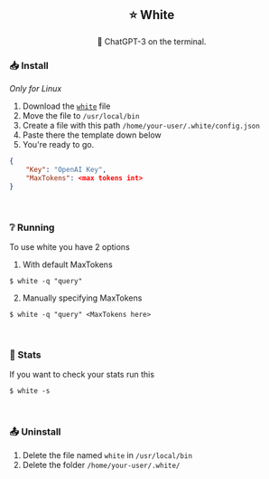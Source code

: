 <div align="center">

## ⭐ White
🌺 ChatGPT-3 on the terminal.

</div>

### 📥 Install
*Only for Linux*
1. Download the [`white`](https://raw.githubusercontent.com/NotGabry/white/main/bin/white) file
2. Move the file to `/usr/local/bin`
3. Create a file with this path `/home/your-user/.white/config.json`
4. Paste there the template down below
5. You're ready to go.
```json
{
    "Key": "OpenAI Key",
    "MaxTokens": <max tokens int>
}
```

<br>

### ❔ Running
To use white you have 2 options
1. With default MaxTokens
```shell 
$ white -q "query"
```
2. Manually specifying MaxTokens
```shell
$ white -q "query" <MaxTokens here>
```

<br>


### 📩 Stats
If you want to check your stats run this
```shell
$ white -s
```

<br>

### 📤 Uninstall
1. Delete the file named `white` in `/usr/local/bin`
2. Delete the folder `/home/your-user/.white/`
